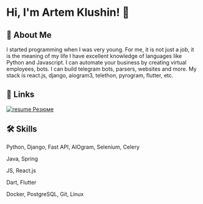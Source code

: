 # Hi, I'm Artem Klushin! 👋


## 🚀 About Me
I started programming when I was very young. For me, it is not just a job, it is the meaning of my life
I have excellent knowledge of languages like Python and Javascript.
I can automate your business by creating virtual employees, bots. I can build telegram bots, parsers, websites and more.
My stack is react.js, django, aiogram3, telethon, pyrogram, flutter, etc.

## 🔗 Links
[![resume](https://avatars.mds.yandex.net/i?id=7fb9148e69f842debf6dff91c9879565acae05da-4471989-images-thumbs&n=1) Резюме](CV.pdf)

## 🛠 Skills
Python, Django, Fast API, AIOgram, Selenium, Celery

Java, Spring

JS, React.js

Dart, Flutter

Docker, PostgreSQL, Git, Linux
